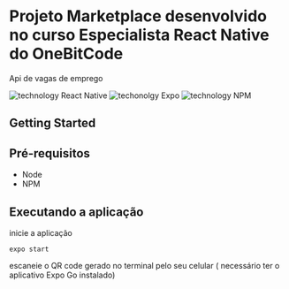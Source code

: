 # Projeto Marketplace desenvolvido no curso Especialista React Native do OneBitCode

Api de vagas de emprego

![technology React Native](https://img.shields.io/badge/techonolgy-React_Native-blue)
![techonolgy Expo](https://img.shields.io/badge/techonolgy-Expo-blueviolet)
![technology NPM](https://img.shields.io/badge/techonolgy-NPM-red)

## Getting Started

## Pré-requisitos

- Node
- NPM

## Executando a aplicação

inicie a aplicação

```
expo start
```

escaneie o QR code gerado no terminal pelo seu celular ( necessário ter o aplicativo Expo Go instalado)